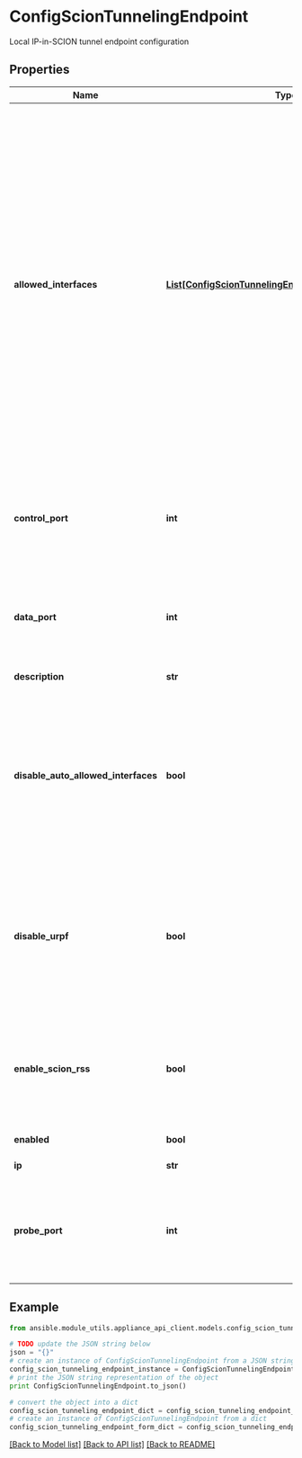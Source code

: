 # ConfigScionTunnelingEndpoint

Local IP-in-SCION tunnel endpoint configuration

## Properties

Name | Type | Description | Notes
------------ | ------------- | ------------- | -------------
**allowed_interfaces** | [**List[ConfigScionTunnelingEndpointAllowedInterfaces]**](ConfigScionTunnelingEndpointAllowedInterfaces.md) | The SCION interfaces for each local SCION AS that are allowed to be used by this IP-in-SCION tunneling endpoint. This can be used to control incoming traffic, e.g., if a tunnel endpoint should only be reachable via SCION interfaces 1 and 2, allowed-interfaces should list them explicitly. Remote tunnel endpoints will then only choose paths entering the respective local AS via SCION interface 1 or 2. If the IP-in-SCION tunneling endpoint on this appliance should be reachable via a SCION interface of a peer appliance, the allowed-interfaces list must be configured with the respective SCION interface of the peer appliance. By default the list is empty, in this case the appliance will automatically configure the locally configured SCION interfaces as allowed-interfaces. Automatic configuration is disabled if topology synchronization is enabled or if disable_auto_allowed_interfaces is set. | [optional] 
**control_port** | **int** | Port number for control traffic. The control address is constructed from the ip address and this control port. The control address is used to exchange IP routing information as part of SGRP. If not set, or zero, the control port will be dynamically allocated. | [optional] 
**data_port** | **int** | Port number for data traffic. The data address is constructed from the ip address and this control port. The data address is used for the IP-in-SCION encapsulated traffic stream. If not set, or zero, the data port will be dynamically allocated. | [optional] 
**description** | **str** | Optional description of the IP-in-SCION tunnel endpoint. | [optional] 
**disable_auto_allowed_interfaces** | **bool** | Whether the automatic configuration of allowed interfaces should be disabled. When disabled, the IP-in-SCION tunneling endpoint will be reached by remote endpoints on all SCION interfaces of the locally configured AS. When enabled (default), the local IP-in-SCION tunneling endpoint will only be reached by remote endpoints on the SCION interfaces that are configured on the local appliance. | [optional] 
**disable_urpf** | **bool** | Flag to disable uRPF. When enabled (default), the gateway performs strict URPF for all the received IP-in-SCION-tunneled traffic, checking that incoming IP packets have a source address that is within the announced prefixes by a remote gateway, and that the SCION packets are sent from a valid remote ISD-AS and are encrypted as configured in the associated domain. | [optional] 
**enable_scion_rss** | **bool** | Flag to activate SCION RSS. If activated, the gateway utilizes UDP source port entropy on the underlay such that sibling routers can leverage RSS for SCION traffic. This can greatly improve throughput performance. This must only be set to true if the routers supports SCION RSS. | [optional] 
**enabled** | **bool** | Whether this endpoint is enabled. | [optional] 
**ip** | **str** | IP address of the local IP-in-SCION endpoint. | [optional] 
**probe_port** | **int** | Port number for probing traffic. The probe address is constructed from the ip address and this probe port. The probe address is used by remote tunnel endpoints in their health probing. If not set, or zero, the probe port will be dynamically allocated. | [optional] 

## Example

```python
from ansible.module_utils.appliance_api_client.models.config_scion_tunneling_endpoint import ConfigScionTunnelingEndpoint

# TODO update the JSON string below
json = "{}"
# create an instance of ConfigScionTunnelingEndpoint from a JSON string
config_scion_tunneling_endpoint_instance = ConfigScionTunnelingEndpoint.from_json(json)
# print the JSON string representation of the object
print ConfigScionTunnelingEndpoint.to_json()

# convert the object into a dict
config_scion_tunneling_endpoint_dict = config_scion_tunneling_endpoint_instance.to_dict()
# create an instance of ConfigScionTunnelingEndpoint from a dict
config_scion_tunneling_endpoint_form_dict = config_scion_tunneling_endpoint.from_dict(config_scion_tunneling_endpoint_dict)
```
[[Back to Model list]](../README.md#documentation-for-models) [[Back to API list]](../README.md#documentation-for-api-endpoints) [[Back to README]](../README.md)


